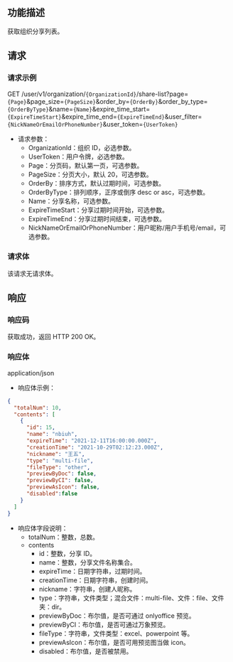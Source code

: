 ## 功能描述

获取组织分享列表。

## 请求

### 请求示例

GET /user/v1/organization/`{OrganizationId}`/share-list?page=`{Page}`&page_size=`{PageSize}`&order_by=`{OrderBy}`&order_by_type=`{OrderByType}`&name=`{Name}`&expire_time_start=`{ExpireTimeStart}`&expire_time_end=`{ExpireTimeEnd}`&user_filter=`{NickNameOrEmailOrPhoneNumber}`&user_token=`{UserToken}`

- 请求参数：
  - OrganizationId：组织 ID，必选参数。
  - UserToken：用户令牌，必选参数。
  - Page：分页码，默认第一页，可选参数。
  - PageSize：分页大小，默认 20，可选参数。
  - OrderBy：排序方式，默认过期时间，可选参数。
  - OrderByType：排列顺序，正序或倒序 desc or asc，可选参数。
  - Name：分享名称，可选参数。
  - ExpireTimeStart：分享过期时间开始，可选参数。
  - ExpireTimeEnd：分享过期时间结束，可选参数。
  - NickNameOrEmailOrPhoneNumber：用户昵称/用户手机号/email，可选参数。

### 请求体

该请求无请求体。

## 响应

### 响应码

获取成功，返回 HTTP 200 OK。

### 响应体

application/json

- 响应体示例：

```json
{
  "totalNum": 10,
  "contents": [
    {
      "id": 15,
      "name": "nbiuh",
      "expireTime": "2021-12-11T16:00:00.000Z",
      "creationTime": "2021-10-29T02:12:23.000Z",
      "nickname": "王五",
      "type": "multi-file",
      "fileType": "other",
      "previewByDoc": false,
      "previewByCI": false,
      "previewAsIcon": false,
      "disabled":false
    }
  ]
}
```

- 响应体字段说明：
  - totalNum：整数，总数。
  - contents
    - id：整数，分享 ID。
    - name：整数，分享文件名称集合。
    - expireTime：日期字符串，过期时间。
    - creationTime：日期字符串，创建时间。
    - nickname：字符串，创建人昵称。
    - type：字符串，文件类型；混合文件：multi-file、文件：file、文件夹：dir。
    - previewByDoc：布尔值，是否可通过 onlyoffice 预览。
    - previewByCI：布尔值，是否可通过万象预览。
    - fileType：字符串，文件类型：excel、powerpoint 等。
    - previewAsIcon：布尔值，是否可用预览图当做 icon。
    - disabled：布尔值，是否被禁用。
